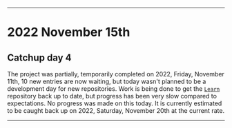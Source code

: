 
***

# 2022 November 15th

## Catchup day 4

The project was partially, temporarily completed on 2022, Friday, November 11th, 10 new entries are now waiting, but today wasn't planned to be a development day for new repositories. Work is being done to get the [`Learn`](https://github.com/seanpm2001/Learn/) repository back up to date, but progress has been very slow compared to expectations. No progress was made on this today. It is currently estimated to be caught back up on 2022, Saturday, November 20th at the current rate.

***
